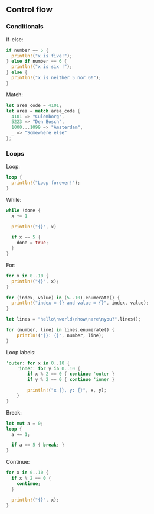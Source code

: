 ## Control flow

### Conditionals

If-else:

```rust
if number == 5 {
  println!("x is five!");
} else if number == 6 {
  println!("x is six !");
} else {
  println!("x is neither 5 nor 6!");
}
```

Match:

```rust
let area_code = 4101;
let area = match area_code {
  4101 => "Culemborg",
  5223 => "Den Bosch",
  1000...1099 => "Amsterdam",
  _ => "Somewhere else"
};
```

### Loops

Loop:

```rust
loop {
  println!("Loop forever!");
}
```

While:

```rust
while !done {
  x += 1

  println!("{}", x)

  if x == 5 {
    done = true;
  }
}
```

For:

```rust
for x in 0..10 {
  println!("{}", x);
}

for (index, value) in (5..10).enumerate() {
  println!("index = {} and value = {}", index, value);
}

let lines = "hello\nworld\nhow\nare\nyou?".lines();

for (number, line) in lines.enumerate() {
    println!("{}: {}", number, line);
}
```

Loop labels:

```rust
'outer: for x in 0..10 {
    'inner: for y in 0..10 {
        if x % 2 == 0 { continue 'outer }
        if y % 2 == 0 { continue 'inner }

        println!("x {}, y: {}", x, y);
    }
}
```

Break:

```rust
let mut a = 0;
loop {
  a += 1;

  if a == 5 { break; }
}
```

Continue:

```rust
for x in 0..10 {
  if x % 2 == 0 {
    continue;
  }

  println!("{}", x);
}
```
